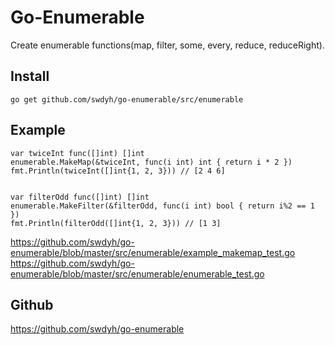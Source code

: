 # Go-Enumerable

Create enumerable functions(map, filter, some, every, reduce, reduceRight).

## Install

    go get github.com/swdyh/go-enumerable/src/enumerable

## Example

    var twiceInt func([]int) []int
    enumerable.MakeMap(&twiceInt, func(i int) int { return i * 2 })
    fmt.Println(twiceInt([]int{1, 2, 3})) // [2 4 6]


    var filterOdd func([]int) []int
    enumerable.MakeFilter(&filterOdd, func(i int) bool { return i%2 == 1 })
    fmt.Println(filterOdd([]int{1, 2, 3})) // [1 3]

https://github.com/swdyh/go-enumerable/blob/master/src/enumerable/example_makemap_test.go
https://github.com/swdyh/go-enumerable/blob/master/src/enumerable/enumerable_test.go

## Github

https://github.com/swdyh/go-enumerable
